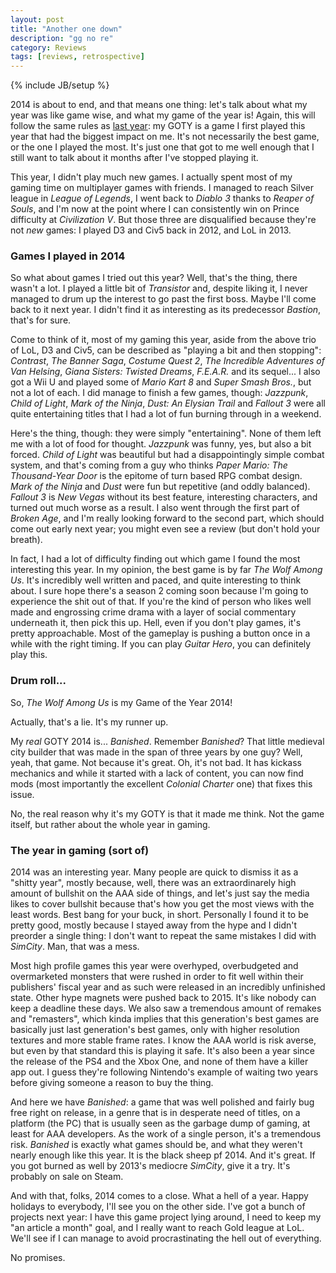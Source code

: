 ```yaml
---
layout: post
title: "Another one down"
description: "gg no re"
category: Reviews
tags: [reviews, retrospective]
---
```

{% include JB/setup %}

2014 is about to end, and that means one thing: let's talk about what my year was like game wise, and what my game of the year is! Again, this will follow the same rules as [last year](http://deliriumcorp.com/2013/12/19/my-game-of-the-year-2013/): my GOTY is a game I first played this year that had the biggest impact on me. It's not necessarily the best game, or the one I played the most. It's just one that got to me well enough that I still want to talk about it months after I've stopped playing it.

<!-- more -->

This year, I didn't play much new games. I actually spent most of my gaming time on multiplayer games with friends. I managed to reach Silver league in _League of Legends_, I went back to _Diablo 3_ thanks to _Reaper of Souls_, and I'm now at the point where I can consistently win on Prince difficulty at _Civilization V_. But those three are disqualified because they're not _new_ games: I played D3 and Civ5 back in 2012, and LoL in 2013.

### Games I played in 2014

So what about games I tried out this year? Well, that's the thing, there wasn't a lot. I played a little bit of _Transistor_ and, despite liking it, I never managed to drum up the interest to go past the first boss. Maybe I'll come back to it next year. I didn't find it as interesting as its predecessor _Bastion_, that's for sure.

Come to think of it, most of my gaming this year, aside from the above trio of LoL, D3 and Civ5, can be described as "playing a bit and then stopping": _Contrast_, _The Banner Saga_, _Costume Quest 2_, _The Incredible Adventures of Van Helsing_, _Giana Sisters: Twisted Dreams_, _F.E.A.R._ and its sequel... I also got a Wii U and played some of _Mario Kart 8_ and _Super Smash Bros._, but not a lot of each. I did manage to finish a few games, though: _Jazzpunk_, _Child of Light_, _Mark of the Ninja_, _Dust: An Elysian Trail_ and _Fallout 3_ were all quite entertaining titles that I had a lot of fun burning through in a weekend. 

Here's the thing, though: they were simply "entertaining". None of them left me with a lot of food for thought. _Jazzpunk_ was funny, yes, but also a bit forced. _Child of Light_ was beautiful but had a disappointingly simple combat system, and that's coming from a guy who thinks _Paper Mario: The Thousand-Year Door_ is the epitome of turn based RPG combat design. _Mark of the Ninja_ and _Dust_ were fun but repetitive (and oddly balanced). _Fallout 3_ is _New Vegas_ without its best feature, interesting characters, and turned out much worse as a result. I also went through the first part of _Broken Age_, and I'm really looking forward to the second part, which should come out early next year; you might even see a review (but don't hold your breath).

In fact, I had a lot of difficulty finding out which game I found the most interesting this year. In my opinion, the best game is by far _The Wolf Among Us_. It's incredibly well written and paced, and quite interesting to think about. I sure hope there's a season 2 coming soon because I'm going to experience the shit out of that. If you're the kind of person who likes well made and engrossing crime drama with a layer of social commentary underneath it, then pick this up. Hell, even if you don't play games, it's pretty approachable. Most of the gameplay is pushing a button once in a while with the right timing. If you can play _Guitar Hero_, you can definitely play this.

### Drum roll...

So, _The Wolf Among Us_ is my Game of the Year 2014!

Actually, that's a lie. It's my runner up.

My _real_ GOTY 2014 is... _Banished_. Remember _Banished_? That little medieval city builder that was made in the span of three years by one guy? Well, yeah, that game. Not because it's great. Oh, it's not bad. It has kickass mechanics and while it started with a lack of content, you can now find mods (most importantly the excellent _Colonial Charter_ one) that fixes this issue.

No, the real reason why it's my GOTY is that it made me think. Not the game itself, but rather about the whole year in gaming.

### The year in gaming (sort of)

2014 was an interesting year. Many people are quick to dismiss it as a "shitty year", mostly because, well, there was an extraordinarely high amount of bullshit on the AAA side of things, and let's just say the media likes to cover bullshit because that's how you get the most views with the least words. Best bang for your buck, in short. Personally I found it to be pretty good, mostly because I stayed away from the hype and I didn't preorder a single thing: I don't want to repeat the same mistakes I did with _SimCity_. Man, that was a mess.

Most high profile games this year were overhyped, overbudgeted and overmarketed monsters that were rushed in order to fit well within their publishers' fiscal year and as such were released in an incredibly unfinished state. Other hype magnets were pushed back to 2015. It's like nobody can keep a deadline these days. We also saw a tremendous amount of remakes and "remasters", which kinda implies that this generation's best games are basically just last generation's best games, only with higher resolution textures and more stable frame rates. I know the AAA world is risk averse, but even by that standard this is playing it safe. It's also been a year since the release of the PS4 and the Xbox One, and none of them have a killer app out. I guess they're following Nintendo's example of waiting two years before giving someone a reason to buy the thing.

And here we have _Banished_: a game that was well polished and fairly bug free right on release, in a genre that is in desperate need of titles, on a platform (the PC) that is usually seen as the garbage dump of gaming, at least for AAA developers. As the work of a single person, it's a tremendous risk. _Banished_ is exactly what games should be, and what they weren't nearly enough like this year. It is the black sheep pf 2014. And it's great. If you got burned as well by 2013's mediocre _SimCity_, give it a try. It's probably on sale on Steam.

And with that, folks, 2014 comes to a close. What a hell of a year. Happy holidays to everybody, I'll see you on the other side. I've got a bunch of projects next year: I have this game project lying around, I need to keep my "an article a month" goal, and I really want to reach Gold league at LoL. We'll see if I can manage to avoid procrastinating the hell out of everything.

No promises.